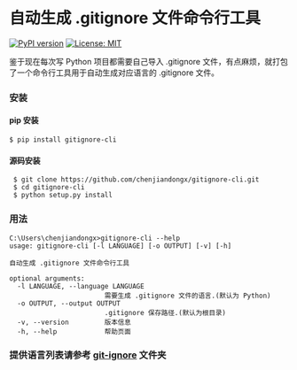 # 自动生成 .gitignore 文件命令行工具

[![PyPI version](https://badge.fury.io/py/gitignore-cli.svg)](https://badge.fury.io/py/gitignore-cli) [![License: MIT](https://img.shields.io/badge/License-MIT-yellow.svg)](https://opensource.org/licenses/MIT)

鉴于现在每次写 Python 项目都需要自己导入 .gitignore 文件，有点麻烦，就打包了一个命令行工具用于自动生成对应语言的 .gitignore 文件。

### 安装
#### pip 安装
```
$ pip install gitignore-cli
```

#### 源码安装
```
 $ git clone https://github.com/chenjiandongx/gitignore-cli.git
 $ cd gitignore-cli
 $ python setup.py install
```


### 用法
```
C:\Users\chenjiandongx>gitignore-cli --help
usage: gitignore-cli [-l LANGUAGE] [-o OUTPUT] [-v] [-h]

自动生成 .gitignore 文件命令行工具

optional arguments:
  -l LANGUAGE, --language LANGUAGE
                        需要生成 .gitignore 文件的语言.(默认为 Python)
  -o OUTPUT, --output OUTPUT
                        .gitignore 保存路径.(默认为根目录)
  -v, --version         版本信息
  -h, --help            帮助页面
```

### 提供语言列表请参考 [git-ignore]() 文件夹

